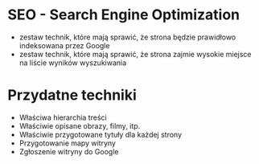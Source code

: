 # SEO - Search Engine Optimization
- zestaw technik, które mają sprawić, że strona będzie prawidłowo indeksowana przez Google
- zestaw technik, które mają sprawić, że strona zajmie wysokie miejsce na liście wyników wyszukiwania

# Przydatne techniki
- Właściwa hierarchia treści
- Właściwie opisane obrazy, filmy, itp.
- Właściwie przygotowane tytuły dla każdej strony
- Przygotowanie mapy witryny
- Zgłoszenie witryny do Google